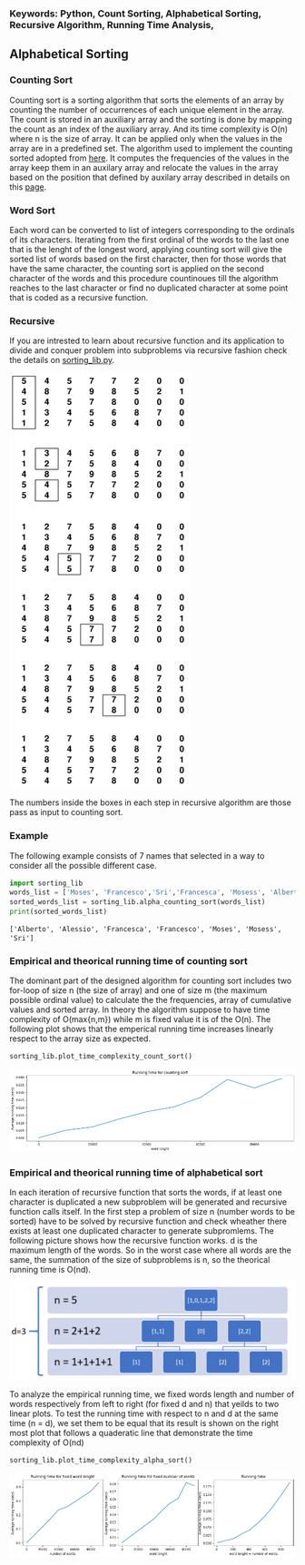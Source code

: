 ### Keywords: Python, Count Sorting, Alphabetical Sorting, Recursive Algorithm, Running Time Analysis,

## Alphabetical Sorting
### Counting Sort
Counting sort is a sorting algorithm that sorts the elements of an array by counting the number of occurrences of each unique element in the array. The count is stored in an auxiliary array and the sorting is done by mapping the count as an index of the auxiliary array. And its time complexity is O(n) where n is the size of array. It can be applied only when the values in the array are in a predefined set.
The algorithm used to implement the counting sorted adopted from [here](https://www.youtube.com/watch?v=7zuGmKfUt7s). It computes the frequencies of the values in the array keep them in an auxilary array and relocate the values in the array based on the position that defined by auxilary array described in details on this [page](https://www.programiz.com/dsa/counting-sort). 
### Word Sort
Each word can be converted to list of integers corresponding to the ordinals of its characters. Iterating from the first ordinal of the words to the last one that is the lenght of the longest word, applying counting sort will give the sorted list of words based on the first character, then for those words that have the same character, the counting sort is applied on the second character of the words and this procedure countinoues till the algorithm reaches to the last character or find no duplicated character at some point that is coded as a recursive function.
### Recursive
If you are intrested to learn about recursive function and its application to divide and conquer problem into subproblems via recursive fashion check the details on <a href='https://github.com/MosesDastmard/alphabetical_sorting/blob/master/sorting_lib.py'>sorting_lib.py</a>.

<img src="sorting algorithm.png">


The numbers inside the boxes in each step in recursive algorithm are those pass as input to counting sort.

### Example
The following example consists of 7 names that selected in a way to consider all the possible different case.


```python
import sorting_lib
words_list = ['Moses', 'Francesco','Sri','Francesca', 'Mosess', 'Alberto', 'Alessio']
sorted_words_list = sorting_lib.alpha_counting_sort(words_list)
print(sorted_words_list)
```

    ['Alberto', 'Alessio', 'Francesca', 'Francesco', 'Moses', 'Mosess', 'Sri']
    

### Empirical and theorical running time of counting sort
The dominant part of the designed algorithm for counting sort includes two for-loop of size n (the size of array) and one of size m (the maximum possible ordinal value) to calculate the the frequencies, array of cumulative values and sorted array. In theory the algorithm suppose to have time complexity of O(max{n,m}) while m is fixed value it is of the O(n).
The following plot shows that the emperical running time increases linearly respect to the array size as expected.


```python
sorting_lib.plot_time_complexity_count_sort()
```


![png](output_4_0.png)


### Empirical and theorical running time of alphabetical sort
In each iteration of recursive function that sorts the words, if at least one character is duplicated a new subproblem will be generated and recursive function calls itself. In the first step a problem of size n (number words to be sorted) have to be solved by recursive function and check wheather there exists at least one duplicated character to generate subpromlems. The following picture shows how the recursive function works. d is the maximum length of the words. So in the worst case where all words are the same, the summation of the size of subproblems is n, so the theorical running time is O(nd).     

<img src="Tree.png">

To analyze the empirical running time, we fixed words length and number of words respectively from left to right (for fixed d and n) that yeilds to two linear plots. To test the running time with respect to n and d at the same time (n = d), we set them to be equal that its result is shown on the right most plot that follows a quaderatic line that demonstrate the time complexity of O(nd)


```python
sorting_lib.plot_time_complexity_alpha_sort()
```


![png](output_6_0.png)

